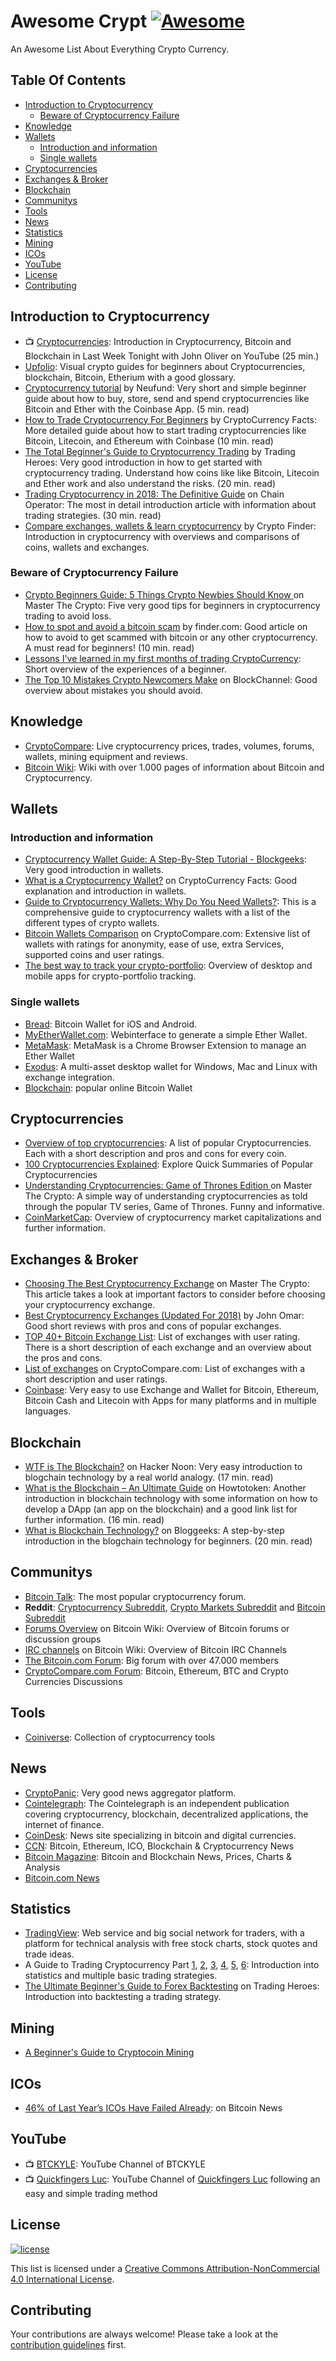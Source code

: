 # Awesome Crypt [![Awesome](https://awesome.re/badge.svg)](https://awesome.re)

An Awesome List About Everything Crypto Currency.

## Table Of Contents

- [Introduction to Cryptocurrency](#introduction-to-cryptocurrency)
	- [Beware of Cryptocurrency Failure](#beware-of-cryptocurrency-failure)
- [Knowledge](#knowledge)
- [Wallets](#wallets)
	- [Introduction and information](#introduction-and-information)
	- [Single wallets](#single-wallets)
- [Cryptocurrencies](#Cryptocurrencies)
- [Exchanges & Broker](#exchanges---broker)
- [Blockchain](#blockchain)
- [Communitys](#communitys)
- [Tools](#tools)
- [News](#news)
- [Statistics](#statistics)
- [Mining](#mining)
- [ICOs](#icos)
- [YouTube](#youtube)
- [License](#license)
- [Contributing](#contributing)

## Introduction to Cryptocurrency

- 📺  [Cryptocurrencies](https://www.youtube.com/watch?v=g6iDZspbRMg):  Introduction in Cryptocurrency, Bitcoin and Blockchain in Last Week  Tonight with John Oliver on YouTube (25 min.)
- [Upfolio](https://www.upfolio.com/): Visual crypto guides for beginners about Cryptocurrencies, blockchain, Bitcoin, Etherium with a good glossary.
- [Cryptocurrency tutorial](https://neufund.org/ecosystem/tutorial/#tutorial-header_) by Neufund:  Very short and simple beginner guide about how to buy, store, send and spend cryptocurrencies like Bitcoin and Ether with the Coinbase App. (5 min. read)
- [How to Trade Cryptocurrency For Beginners](https://cryptocurrencyfacts.com/how-to-trade-cryptocurrency-for-beginners/) by CryptoCurrency Facts:  More detailed guide about how to start trading cryptocurrencies like Bitcoin, Litecoin, and Ethereum with Coinbase (10 min. read)
- [The Total Beginner's Guide to Cryptocurrency Trading](https://www.tradingheroes.com/cryptocurrency-trading-guide-beginners/) by Trading Heroes: Very good introduction in how to get started with cryptocurrency trading. Understand how coins like like Bitcoin, Litecoin and Ether work and also understand the risks. (20 min. read)
- [Trading Cryptocurrency in 2018: The Definitive Guide](https://chainoperator.com/cryptocurrency-trading-guide/#when-to-buy-sell) on Chain Operator: The most in detail introduction article with information about trading strategies. (30 min. read)
- [Compare exchanges, wallets & learn cryptocurrency](https://www.finder.com/cryptocurrency) by Crypto Finder: Introduction in cryptocurrency with overviews and comparisons of coins, wallets and exchanges.

### Beware of Cryptocurrency Failure

- [Crypto Beginners Guide: 5 Things Crypto Newbies Should Know ](https://masterthecrypto.com/5-things-crypto-newbies-should-know/) on Master The Crypto: Five very good tips for beginners in cryptocurrency trading to avoid loss.
- [How to spot and avoid a bitcoin scam](https://www.finder.com/bitcoin-scams) by finder.com: Good article on how to avoid to get scammed with bitcoin or any other cryptocurrency. A must read for beginners!  (10 min. read)
- [Lessons I've learned in my first months of trading CryptoCurrency](https://www.reddit.com/r/CryptoCurrency/comments/7snyex/lessons_ive_learned_in_my_first_months_of_trading/): Short overview of the experiences of a beginner.
- [The Top 10 Mistakes Crypto Newcomers Make](https://medium.com/blockchannel/the-top-10-mistakes-crypto-newcomers-make-d3b75203dd6f) on BlockChannel: Good overview about mistakes you should avoid.

## Knowledge

- [CryptoCompare](https://www.cryptocompare.com/): Live cryptocurrency prices, trades, volumes, forums, wallets, mining equipment and reviews.
- [Bitcoin Wiki](https://en.bitcoin.it/wiki/Main_Page):  Wiki with over 1.000 pages of information about Bitcoin and Cryptocurrency.

## Wallets

### Introduction and information

- [Cryptocurrency Wallet Guide: A Step-By-Step Tutorial - Blockgeeks](https://blockgeeks.com/guides/cryptocurrency-wallet-guide/): Very good introduction in wallets.
- [What is a Cryptocurrency Wallet?](https://cryptocurrencyfacts.com/what-is-a-cryptocurrency-wallet/) on CryptoCurrency Facts: Good explanation and introduction in wallets.
- [Guide to Cryptocurrency Wallets: Why Do You Need Wallets?](https://masterthecrypto.com/guide-to-cryptocurrency-wallets/): This is a comprehensive guide to cryptocurrency wallets with a list of the different types of crypto wallets.
- [Bitcoin Wallets Comparison](https://www.cryptocompare.com/wallets/#/overview) on CryptoCompare.com: Extensive list of wallets with ratings for anonymity, ease of use,  extra Services, supported coins and user ratings.
- [The best way to track your crypto-portfolio](https://steemit.com/bitcoin/@pedrombraz/the-best-way-to-track-your-crypto-portfolio-review-2-0): Overview of desktop and mobile apps for crypto-portfolio tracking.

### Single wallets

- [Bread](https://breadapp.com/): Bitcoin Wallet for iOS and Android.
- [MyEtherWallet.com](https://www.myetherwallet.com/): Webinterface to generate a simple Ether Wallet.
- [MetaMask](https://metamask.io/): MetaMask is a Chrome Browser Extension to manage an Ether Wallet
- [Exodus](https://www.exodus.io/): A multi-asset desktop wallet for Windows, Mac and Linux with exchange integration.
- [Blockchain](https://www.blockchain.com/):  popular online Bitcoin Wallet

## Cryptocurrencies

- [Overview of top cryptocurrencies](https://github.com/kilimchoi/cryptocurrency): A list of popular Cryptocurrencies. Each with a short description and pros and cons for every coin.
- [100 Cryptocurrencies Explained](https://www.upfolio.com/100-coins-explained): Explore Quick Summaries of Popular Cryptocurrencies
- [Understanding Cryptocurrencies: Game of Thrones Edition ](https://masterthecrypto.com/understanding-cryptocurrencies-game-of-thrones/) on Master The Crypto: A simple way of understanding cryptocurrencies as told through the popular  TV series, Game of Thrones. Funny and informative.
- [CoinMarketCap](https://coinmarketcap.com/): Overview of cryptocurrency market capitalizations and further information.

## Exchanges & Broker

- [Choosing The Best Cryptocurrency Exchange](https://masterthecrypto.com/choosing-the-best-cryptocurrency-exchange/) on Master The Crypto: This article takes a look at important factors to consider before choosing your cryptocurrency exchange.
- [Best Cryptocurrency Exchanges (Updated For 2018)](https://chainoperator.com/best-cryptocurrency-exchanges/) by John Omar: Good short reviews with pros and cons of popular exchanges.
- [TOP 40+ Bitcoin Exchange List](https://www.bestbitcoinexchange.io/): List of exchanges with user rating. There is a short description of each exchange and an overview about the pros and cons.
- [List of exchanges](https://www.cryptocompare.com/exchanges/#/overview) on CryptoCompare.com: List of exchanges with a short description and user ratings.
- [Coinbase](https://www.coinbase.com/): Very easy to use Exchange and Wallet for Bitcoin, Ethereum, Bitcoin Cash and Litecoin with Apps for many platforms and in multiple languages.

## Blockchain

- [WTF is The Blockchain?](https://hackernoon.com/wtf-is-the-blockchain-1da89ba19348) on Hacker Noon: Very easy introduction to blogchain technology by a real world analogy. (17 min. read)
- [What is the Blockchain – An Ultimate Guide](https://howtotoken.com/career/what-is-the-blockchain-ultimate-guide/) on Howtotoken: Another introduction in blockchain technology with some information on how to develop a DApp (an app on the blockchain) and a good link list for further information. (16 min. read)
- [What is Blockchain Technology?](https://blockgeeks.com/guides/what-is-blockchain-technology/) on Bloggeeks: A step-by-step introduction in the blogchain technology for beginners. (20 min. read)

## Communitys

- [Bitcoin Talk](https://bitcointalk.org/): The most popular cryptocurrency forum.
- **Reddit**: [Cryptocurrency Subreddit](https://www.reddit.com/r/CryptoCurrency/), [Crypto Markets Subreddit](https://www.reddit.com/r/CryptoMarkets/) and [Bitcoin Subreddit](https://www.reddit.com/r/Bitcoin/)
- [Forums Overview](https://en.bitcoin.it/wiki/Forums) on Bitcoin Wiki: Overview of Bitcoin forums or discussion groups
- [IRC channels](https://en.bitcoin.it/wiki/IRC_channels) on Bitcoin Wiki: Overview of Bitcoin IRC Channels
- [The Bitcoin.com Forum](https://forum.bitcoin.com/): Big forum with over 47.000 members
- [CryptoCompare.com Forum](https://www.cryptocompare.com/forum/#/coin): Bitcoin, Ethereum, BTC and Crypto Currencies Discussions

## Tools

- [Coiniverse](https://www.coiniverse.info/): Collection of cryptocurrency tools

## News

- [CryptoPanic](https://cryptopanic.com/): Very good news aggregator platform.
- [Cointelegraph](https://cointelegraph.com/tags/cryptocurrencies): The Cointelegraph is an independent publication covering cryptocurrency, blockchain, decentralized applications, the internet of finance.
- [CoinDesk](https://www.coindesk.com/): News site specializing in bitcoin and digital currencies.
- [CCN](https://www.ccn.com/): Bitcoin, Ethereum, ICO, Blockchain & Cryptocurrency News
- [Bitcoin Magazine](https://bitcoinmagazine.com/): Bitcoin and Blockchain News, Prices, Charts & Analysis
- [Bitcoin.com News](https://news.bitcoin.com/)

## Statistics

- [TradingView](https://www.tradingview.com/?t=102319ad37cf1381a49c8abaf5e42b): Web service and big social network for traders, with a platform for technical analysis with free stock charts, stock quotes and trade ideas.
- A Guide to Trading Cryptocurrency Part [1](https://btcmanager.com/part-1-candlesticks-and-the-fibonacci-sequence/), [2](https://btcmanager.com/a-guide-to-trading-cryptocurrencies-part-2-ichimoku-kinko-hyo/), [3](https://btcmanager.com/guide-to-trading-cryptocurrency-pt-3-bill-williams-method/), [4](https://btcmanager.com/a-guide-to-trading-cryptocurrency-pt-4-renko-charts/), [5](https://btcmanager.com/a-guide-to-trading-cryptocurrency-pt-5-bollinger-bands/), [6](https://btcmanager.com/guide-trading-cryptocurrency-part-6-moving-averages/): Introduction into statistics and multiple basic trading strategies.
- [The Ultimate Beginner's Guide to Forex Backtesting](https://www.tradingheroes.com/forex-backtesting-guide/) on Trading Heroes: Introduction into backtesting a trading strategy.

## Mining

- [A Beginner's Guide to Cryptocoin Mining](https://www.lifewire.com/cryptocoin-mining-for-beginners-2483064)

## ICOs

- [46% of Last Year’s ICOs Have Failed Already](https://news.bitcoin.com/46-last-years-icos-failed-already/): on Bitcoin News

## YouTube

- 📺  [BTCKYLE](https://www.youtube.com/user/kholzrpi/videos): YouTube Channel of BTCKYLE
- 📺  [Quickfingers Luc](https://www.youtube.com/channel/UCbcxHiowf0TSNKn3xVpGTiQ): YouTube Channel of [Quickfingers Luc](https://steemit.com/@quickfingersluc) following an easy and simple trading method

## License

[![license](https://i.creativecommons.org/l/by-nc/4.0/88x31.png)](http://creativecommons.org/licenses/by-nc/4.0/")

This list is licensed under a [Creative Commons Attribution-NonCommercial 4.0 International License](http://creativecommons.org/licenses/by-nc/4.0/).

## Contributing

Your contributions are always welcome! Please take a look at the [contribution guidelines](contribution.md) first.